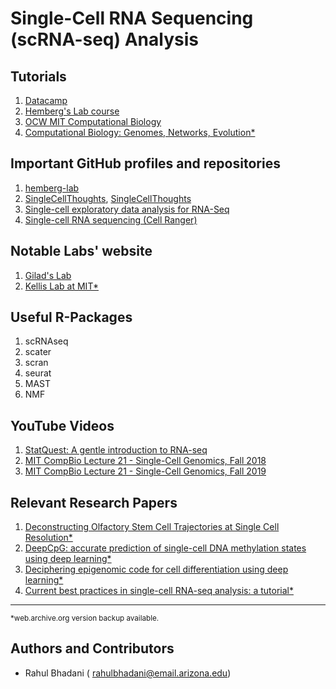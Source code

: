 # Single-Cell RNA Sequencing (scRNA-seq) Analysis

## Tutorials
1. [Datacamp](https://campus.datacamp.com/courses/single-cell-rna-seq-workflows-in-r/)
2. [Hemberg's Lab course](https://scrnaseq-course.cog.sanger.ac.uk/website/index.html)
3. [OCW MIT Computational Biology](https://ocw.mit.edu/courses/electrical-engineering-and-computer-science/6-047-computational-biology-fall-2015/readings/)
4. [Computational Biology: Genomes, Networks, Evolution*](http://ocw.mit.edu/ans7870/6/6.047/f15/MIT6_047F15_Compiled.pdf)

## Important GitHub profiles and repositories
1. [hemberg-lab](https://github.com/hemberg-lab)
2. [SingleCellThoughts](https://github.com/LTLA/SingleCellThoughts), [SingleCellThoughts](https://ltla.github.io/SingleCellThoughts/)
3. [Single-cell exploratory data analysis for RNA-Seq](https://github.com/logstar/scedar)
4. [Single-cell RNA sequencing (Cell Ranger)](https://bioinformatics.uconn.edu/single-cell-rna-sequencing-cell-ranger-2/#)

## Notable Labs' website
1. [Gilad's Lab](https://giladlab.uchicago.edu/)
2. [Kellis Lab at MIT*](http://compbio.mit.edu/)

## Useful R-Packages
1. scRNAseq
2. scater
3. scran
4. seurat
5. MAST
6. NMF

## YouTube Videos
1. [StatQuest: A gentle introduction to RNA-seq](https://www.youtube.com/watch?v=tlf6wYJrwKY)
2. [MIT CompBio Lecture 21 - Single-Cell Genomics, Fall 2018](https://www.youtube.com/watch?v=mJKbnJO5gZk)
3. [MIT CompBio Lecture 21 - Single-Cell Genomics, Fall 2019](https://www.youtube.com/watch?v=o7H3xNKDUig)

## Relevant Research Papers
1. [Deconstructing Olfactory Stem Cell Trajectories at Single Cell Resolution*](https://www.ncbi.nlm.nih.gov/pmc/articles/PMC5484588/pdf/nihms868754.pdf)
2. [DeepCpG: accurate prediction of single-cell DNA methylation states using deep learning*](https://genomebiology.biomedcentral.com/articles/10.1186/s13059-017-1189-z)
3. [Deciphering epigenomic code for cell differentiation using deep learning*](https://bmcgenomics.biomedcentral.com/articles/10.1186/s12864-019-6072-8)
4. [Current best practices in single-cell RNA-seq analysis: a tutorial*](https://www.ncbi.nlm.nih.gov/pmc/articles/PMC6582955/pdf/MSB-15-e8746.pdf)




---

<sup>*web.archive.org version backup available.</sup>

## Authors and Contributors
- Rahul Bhadani ( rahulbhadani@email.arizona.edu)
